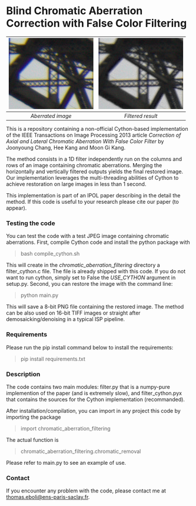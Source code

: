 
# Blind Chromatic Aberration Correction with False Color Filtering

| <img src="/images/teaser_blurry.png" width="230px"/> | <img src="images/teaser_restored.png" width="230px"/> |
|:----------------------------------------------------:|:-----------------------------------------------------:|
|                <i>Aberrated image</i>                |                <i>Filtered result</i>                 |

This is a repository containing a non-official Cython-based implementation of the IEEE Transactions on Image
Processing 2013 article *Correction of Axial and Lateral Chromatic Aberration With False Color Filter* by
Joonyoung Chang, Hee Kang and Moon Gi Kang.

The method consists in a 1D filter independently run on the columns and rows of an image containing chromatic 
aberrations. Merging the horizontally and vertically filtered outputs yields the final restored image. Our
implementation leverages the multi-threading abilities of Cython to achieve restoration on large images in less
than 1 second.

This implementation is part of an IPOL paper describing in the detail the method. If this code is useful to your 
research please cite our paper  (to appear).

### Testing the code

You can test the code with a test JPEG image containing chromatic aberrations. First, compile Cython code 
and install the python package with
> bash compile_cython.sh


This will create in the *chromatic_aberration_filtering* directory a filter_cython.c file. The file is already shipped with this code. If you do not want
to run cython, simply set to False the *USE_CYTHON* argument in setup.py. Second, you can restore the image with the command line:
> python main.py

This will save a 8-bit PNG file containing the restored image. The method can be also used on 16-bit TIFF images
or straight after demosaicking/denoising in a typical ISP pipeline.

### Requirements

Please run the pip install command below to install the requirements:
> pip install requirements.txt

### Description

The code contains two main modules: filter.py that is a numpy-pure implemention of the paper (and is extremely slow),
and filter_cython.pyx that contains the sources for the Cython implementation (recommanded).

After installation/compilation, you can import in any project this code by importing the package
> import chromatic_aberration_filtering

The actual function is
> chromatic_aberration_filtering.chromatic_removal

Please refer to main.py to see an example of use.

### Contact 

If you encounter any problem with the code, please contact me at <thomas.eboli@ens-paris-saclay.fr>.
